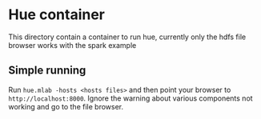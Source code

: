 # Hue container

This directory contain a container to run hue, currently only the hdfs file browser works with the spark example

## Simple running

Run `hue.mlab -hosts <hosts files>` and then point your browser to `http://localhost:8000`.
Ignore the warning about various components not working and go to the file browser.
